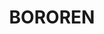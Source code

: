 ---
lastmod: '2025-04-06T06:05:21+00:00'
latitude: -24.146903
layout: suburb
longitude: 151.634285
postcode: '4678'
state: QLD
title: BOROREN
url: /qld/bororen/
---